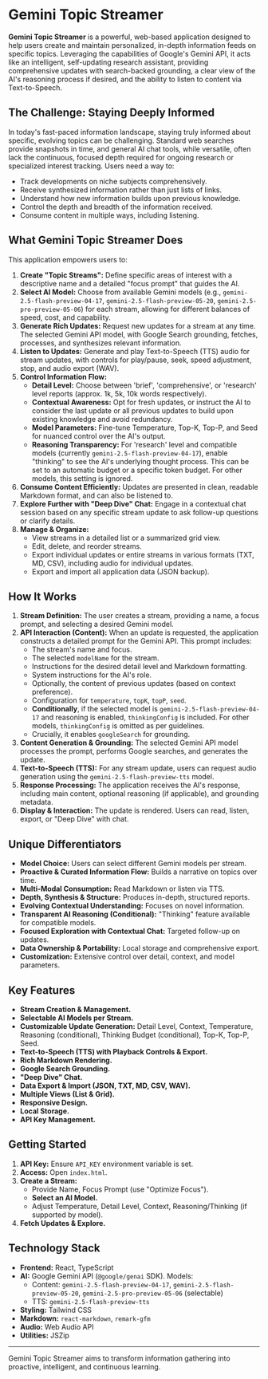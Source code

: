 # Gemini Topic Streamer

**Gemini Topic Streamer** is a powerful, web-based application designed to help users create and maintain personalized, in-depth information feeds on specific topics. Leveraging the capabilities of Google's Gemini API, it acts like an intelligent, self-updating research assistant, providing comprehensive updates with search-backed grounding, a clear view of the AI's reasoning process if desired, and the ability to listen to content via Text-to-Speech.

## The Challenge: Staying Deeply Informed

In today's fast-paced information landscape, staying truly informed about specific, evolving topics can be challenging. Standard web searches provide snapshots in time, and general AI chat tools, while versatile, often lack the continuous, focused depth required for ongoing research or specialized interest tracking. Users need a way to:

*   Track developments on niche subjects comprehensively.
*   Receive synthesized information rather than just lists of links.
*   Understand how new information builds upon previous knowledge.
*   Control the depth and breadth of the information received.
*   Consume content in multiple ways, including listening.

## What Gemini Topic Streamer Does

This application empowers users to:

1.  **Create "Topic Streams":** Define specific areas of interest with a descriptive name and a detailed "focus prompt" that guides the AI.
2.  **Select AI Model:** Choose from available Gemini models (e.g., `gemini-2.5-flash-preview-04-17`, `gemini-2.5-flash-preview-05-20`, `gemini-2.5-pro-preview-05-06`) for each stream, allowing for different balances of speed, cost, and capability.
3.  **Generate Rich Updates:** Request new updates for a stream at any time. The selected Gemini API model, with Google Search grounding, fetches, processes, and synthesizes relevant information.
4.  **Listen to Updates:** Generate and play Text-to-Speech (TTS) audio for stream updates, with controls for play/pause, seek, speed adjustment, stop, and audio export (WAV).
5.  **Control Information Flow:**
    *   **Detail Level:** Choose between 'brief', 'comprehensive', or 'research' level reports (approx. 1k, 5k, 10k words respectively).
    *   **Contextual Awareness:** Opt for fresh updates, or instruct the AI to consider the last update or all previous updates to build upon existing knowledge and avoid redundancy.
    *   **Model Parameters:** Fine-tune Temperature, Top-K, Top-P, and Seed for nuanced control over the AI's output.
    *   **Reasoning Transparency:** For 'research' level and compatible models (currently `gemini-2.5-flash-preview-04-17`), enable "thinking" to see the AI's underlying thought process. This can be set to an automatic budget or a specific token budget. For other models, this setting is ignored.
6.  **Consume Content Efficiently:** Updates are presented in clean, readable Markdown format, and can also be listened to.
7.  **Explore Further with "Deep Dive" Chat:** Engage in a contextual chat session based on any specific stream update to ask follow-up questions or clarify details.
8.  **Manage & Organize:**
    *   View streams in a detailed list or a summarized grid view.
    *   Edit, delete, and reorder streams.
    *   Export individual updates or entire streams in various formats (TXT, MD, CSV), including audio for individual updates.
    *   Export and import all application data (JSON backup).

## How It Works

1.  **Stream Definition:** The user creates a stream, providing a name, a focus prompt, and selecting a desired Gemini model.
2.  **API Interaction (Content):** When an update is requested, the application constructs a detailed prompt for the Gemini API. This prompt includes:
    *   The stream's name and focus.
    *   The selected `modelName` for the stream.
    *   Instructions for the desired detail level and Markdown formatting.
    *   System instructions for the AI's role.
    *   Optionally, the content of previous updates (based on context preference).
    *   Configuration for `temperature`, `topK`, `topP`, `seed`.
    *   **Conditionally**, if the selected model is `gemini-2.5-flash-preview-04-17` and reasoning is enabled, `thinkingConfig` is included. For other models, `thinkingConfig` is omitted as per guidelines.
    *   Crucially, it enables `googleSearch` for grounding.
3.  **Content Generation & Grounding:** The selected Gemini API model processes the prompt, performs Google searches, and generates the update.
4.  **Text-to-Speech (TTS):** For any stream update, users can request audio generation using the `gemini-2.5-flash-preview-tts` model.
5.  **Response Processing:** The application receives the AI's response, including main content, optional reasoning (if applicable), and grounding metadata.
6.  **Display & Interaction:** The update is rendered. Users can read, listen, export, or "Deep Dive" with chat.

## Unique Differentiators

*   **Model Choice:** Users can select different Gemini models per stream.
*   **Proactive & Curated Information Flow:** Builds a narrative on topics over time.
*   **Multi-Modal Consumption:** Read Markdown or listen via TTS.
*   **Depth, Synthesis & Structure:** Produces in-depth, structured reports.
*   **Evolving Contextual Understanding:** Focuses on novel information.
*   **Transparent AI Reasoning (Conditional):** "Thinking" feature available for compatible models.
*   **Focused Exploration with Contextual Chat:** Targeted follow-up on updates.
*   **Data Ownership & Portability:** Local storage and comprehensive export.
*   **Customization:** Extensive control over detail, context, and model parameters.

## Key Features

*   **Stream Creation & Management.**
*   **Selectable AI Models per Stream.**
*   **Customizable Update Generation:** Detail Level, Context, Temperature, Reasoning (conditional), Thinking Budget (conditional), Top-K, Top-P, Seed.
*   **Text-to-Speech (TTS) with Playback Controls & Export.**
*   **Rich Markdown Rendering.**
*   **Google Search Grounding.**
*   **"Deep Dive" Chat.**
*   **Data Export & Import (JSON, TXT, MD, CSV, WAV).**
*   **Multiple Views (List & Grid).**
*   **Responsive Design.**
*   **Local Storage.**
*   **API Key Management.**

## Getting Started

1.  **API Key:** Ensure `API_KEY` environment variable is set.
2.  **Access:** Open `index.html`.
3.  **Create a Stream:**
    *   Provide Name, Focus Prompt (use "Optimize Focus").
    *   **Select an AI Model.**
    *   Adjust Temperature, Detail Level, Context, Reasoning/Thinking (if supported by model).
4.  **Fetch Updates & Explore.**

## Technology Stack

*   **Frontend:** React, TypeScript
*   **AI:** Google Gemini API (`@google/genai` SDK). Models:
    *   Content: `gemini-2.5-flash-preview-04-17`, `gemini-2.5-flash-preview-05-20`, `gemini-2.5-pro-preview-05-06` (selectable)
    *   TTS: `gemini-2.5-flash-preview-tts`
*   **Styling:** Tailwind CSS
*   **Markdown:** `react-markdown`, `remark-gfm`
*   **Audio:** Web Audio API
*   **Utilities:** JSZip

---

Gemini Topic Streamer aims to transform information gathering into proactive, intelligent, and continuous learning.